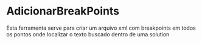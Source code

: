 # AdicionarBreakPoints
Esta ferramenta serve para criar um arquivo xml com breakpoints em todos os pontos onde localizar o texto buscado dentro de uma solution
